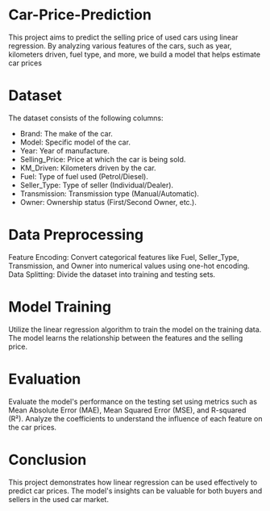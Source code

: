 # Car-Price-Prediction

This project aims to predict the selling price of used cars using linear regression. By analyzing various features of the cars, such as year, kilometers driven, fuel type, and more, we build a model that helps estimate car prices

# Dataset

The dataset consists of the following columns:
- Brand: The make of the car.
- Model: Specific model of the car.
- Year: Year of manufacture.
- Selling_Price: Price at which the car is being sold.
- KM_Driven: Kilometers driven by the car.
- Fuel: Type of fuel used (Petrol/Diesel).
- Seller_Type: Type of seller (Individual/Dealer).
- Transmission: Transmission type (Manual/Automatic).
- Owner: Ownership status (First/Second Owner, etc.).

# Data Preprocessing

Feature Encoding: Convert categorical features like Fuel, Seller_Type, Transmission, and Owner into numerical values using one-hot encoding. <br>
Data Splitting: Divide the dataset into training and testing sets.

# Model Training

Utilize the linear regression algorithm to train the model on the training data.
The model learns the relationship between the features and the selling price.

# Evaluation
Evaluate the model's performance on the testing set using metrics such as Mean Absolute Error (MAE), Mean Squared Error (MSE), and R-squared (R²).
Analyze the coefficients to understand the influence of each feature on the car prices.

# Conclusion
This project demonstrates how linear regression can be used effectively to predict car prices. The model's insights can be valuable for both buyers and sellers in the used car market.



